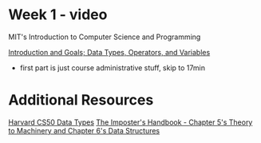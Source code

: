 # Week 1 - video

MIT's Introduction to Computer Science and Programming

[Introduction and Goals; Data Types, Operators, and Variables](https://ocw.mit.edu/courses/electrical-engineering-and-computer-science/6-00-introduction-to-computer-science-and-programming-fall-2008/video-lectures/lecture-1/)

- first part is just course administrative stuff, skip to 17min

# Additional Resources

[Harvard CS50 Data Types](https://www.youtube.com/embed/JFieJW_kZq4?autoplay=1&rel=0)
[The Imposter's Handbook - Chapter 5's Theory to Machinery and Chapter 6's Data Structures](https://bigmachine.io/products/the-imposters-handbook-complete/)
